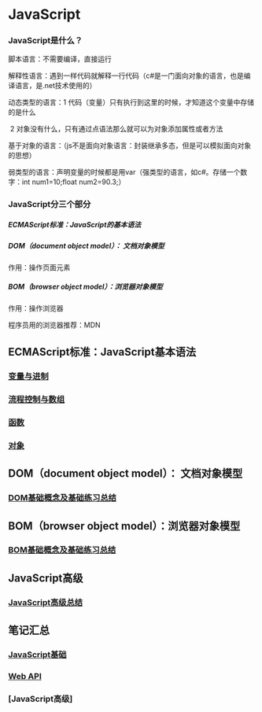 # JavaScript
### JavaScript是什么？

脚本语言：不需要编译，直接运行

解释性语言：遇到一样代码就解释一行代码（c#是一门面向对象的语言，也是编译语言，是.net技术使用的）

动态类型的语言：1 代码（变量）只有执行到这里的时候，才知道这个变量中存储的是什么

​			       2 对象没有什么，只有通过点语法那么就可以为对象添加属性或者方法

基于对象的语言：（js不是面向对象语言：封装继承多态，但是可以模拟面向对象的思想）

弱类型的语言：声明变量的时候都是用var（强类型的语言，如c#。存储一个数字：int num1=10;float num2=90.3;）



### JavaScript分三个部分

##### ECMAScript标准：JavaScript的基本语法

##### DOM（document object model）： 文档对象模型

作用：操作页面元素

##### BOM（browser object model）：浏览器对象模型 

作用：操作浏览器


程序员用的浏览器推荐：MDN


## ECMAScript标准：JavaScript基本语法
### [变量与进制](https://github.com/SallyXu2018/webNote/blob/master/Js/blandjzandlx.md)
### [流程控制与数组](https://github.com/SallyXu2018/webNote/blob/master/Js/lcandsz.md)
### [函数](https://github.com/SallyXu2018/webNote/blob/master/Js/function.md)
### [对象](https://github.com/SallyXu2018/webNote/blob/master/Js/object.md)


## DOM（document object model）： 文档对象模型

### [DOM基础概念及基础练习总结](https://github.com/SallyXu2018/webNote/blob/master/Js/DOM.md)

## BOM（browser object model）：浏览器对象模型 

### [BOM基础概念及基础练习总结](https://github.com/SallyXu2018/webNote/blob/master/Js/BOM.md)


## JavaScript高级
### [JavaScript高级总结](https://github.com/SallyXu2018/webNote/blob/master/Js/JavaScript%E9%AB%98%E7%BA%A7.md)




## 笔记汇总
### [JavaScript基础](https://github.com/SallyXu2018/webNote/blob/master/Js/01JavaScript%E5%9F%BA%E7%A1%80.md)
### [Web API](https://github.com/SallyXu2018/webNote/blob/master/Js/02-Web%20API.md)
### [JavaScript高级]
